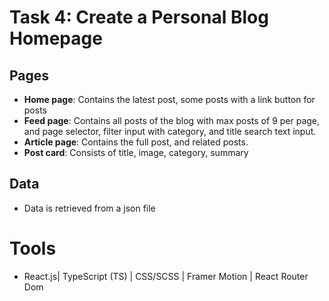 # Task 4: Create a Personal Blog Homepage

## Pages

- **Home page**: Contains the latest post, some posts with a link button for posts
- **Feed page**: Contains all posts of the blog with max posts of 9 per page, and page selector, filter input with category, and title search text input.
- **Article page**: Contains the full post, and related posts.
- **Post card**: Consists of title, image, category, summary

## Data

- Data is retrieved from a json file

# Tools

- React.js| TypeScript (TS) | CSS/SCSS | Framer Motion | React Router Dom
